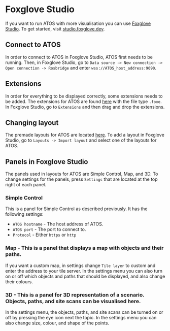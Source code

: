 # Foxglove Studio
If you want to run ATOS with more visualisation you can use [Foxglove Studio](https://github.com/foxglove/studio). To get started, visit [studio.foxglove.dev](https://studio.foxglove.dev).

## Connect to ATOS
In order to connect to ATOS in Foxglove Studio, ATOS first needs to be running. Then, in Foxglove Studio, go to `Data source -> New connection -> Open connection -> Rosbridge` and enter `wss://ATOS_host_address:9090`.

## Extensions
In order for everything to be displayed correctly, some extensions needs to be added. The extensions for ATOS are found [here](https://github.com/RI-SE/ATOS/tree/dev/plugins/foxglove) with the file type `.foxe`. In Foxglove Studio, go to `Extensions` and then drag and drop the extensions.

## Changing layout
The premade layouts for ATOS are located [here](https://github.com/RI-SE/ATOS/tree/dev/plugins/foxglove). To add a layout in Foxglove Studio, go to `Layouts -> Import layout` and select one of the layouts for ATOS.

## Panels in Foxglove Studio
The panels used in layouts for ATOS are Simple Control, Map, and 3D. To change settings for the panels, press `Settings` that are located at the top right of each panel.

### Simple Control
This is a panel for Simple Control as described previously. It has the following settings:

- `ATOS hostname` - The host address of ATOS.
- `ATOS port` - The port to connect to.
- `Protocol` - Either `https` or `http`

### Map - This is a panel that displays a map with objects and their paths.
 If you want a custom map, in settings change `Tile layer` to custom and enter the address to your tile server. In the settings menu you can also turn on or off which objects and paths that should be displayed, and also change their colours.

### 3D - This is a panel for 3D representation of a scenario. Objects, paths, and site scans can be visualised here. 
In the settings menu, the objects, paths, and site scans can be turned on or off by pressing the eye icon next the topic. In the settings menu you can also change size, colour, and shape of the points.